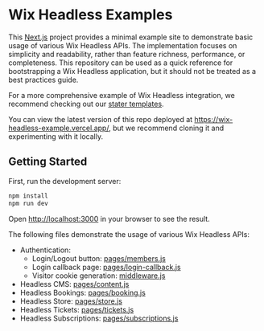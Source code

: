 # Wix Headless Examples

This [Next.js](https://nextjs.org/) project provides a minimal example site to demonstrate basic usage of various Wix Headless APIs. The implementation focuses on simplicity and readability, rather than feature richness, performance, or completeness. This repository can be used as a quick reference for bootstrapping a Wix Headless application, but it should not be treated as a best practices guide.

For a more comprehensive example of Wix Headless integration, we recommend checking out our [stater templates](https://www.wix.com/developers/headless/templates).

You can view the latest version of this repo deployed at https://wix-headless-example.vercel.app/, but we recommend cloning it and experimenting with it locally.

## Getting Started

First, run the development server:

```bash
npm install
npm run dev
```

Open [http://localhost:3000](http://localhost:3000) in your browser to see the result.

The following files demonstrate the usage of various Wix Headless APIs:

* Authentication: 
  * Login/Logout button: [pages/members.js](./pages/members.js)
  * Login callback page: [pages/login-callback.js](./pages/login-callback.js)
  * Visitor cookie generation: [middleware.js](./middleware.js)
* Headless CMS: [pages/content.js](./pages/content.js)
* Headless Bookings: [pages/booking.js](./pages/booking.js)
* Headless Store: [pages/store.js](./pages/store.js)
* Headless Tickets: [pages/tickets.js](./pages/tickets.js)
* Headless Subscriptions: [pages/subscriptions.js](./pages/subscriptions.js)